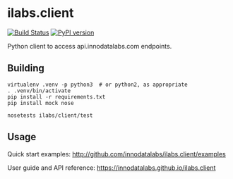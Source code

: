 # ilabs.client
[![Build Status](https://travis-ci.org/innodatalabs/ilabs.client.svg?branch=master)](https://travis-ci.org/innodatalabs/ilabs.client)
[![PyPI version](https://badge.fury.io/py/ilabs.client.svg)](https://badge.fury.io/py/ilabs.client)

Python client to access api.innodatalabs.com endpoints.

## Building

```
virtualenv .venv -p python3  # or python2, as appropriate
. .venv/bin/activate
pip install -r requirements.txt
pip install mock nose

nosetests ilabs/client/test
```

## Usage

Quick start examples: http://github.com/innodatalabs/ilabs.client/examples

User guide and API reference: https://innodatalabs.github.io/ilabs.client

